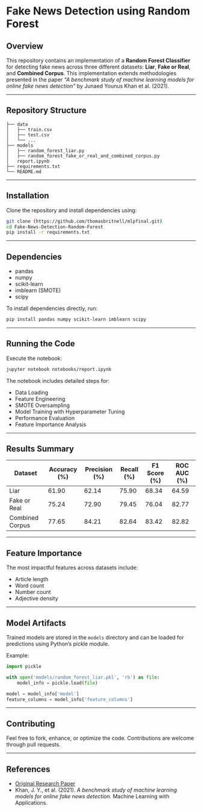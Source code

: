 # Fake News Detection using Random Forest

## Overview

This repository contains an implementation of a **Random Forest Classifier** for detecting fake news across three different datasets: **Liar**, **Fake or Real**, and **Combined Corpus**. This implementation extends methodologies presented in the paper *"A benchmark study of machine learning models for online fake news detection"* by Junaed Younus Khan et al. (2021).

---

## Repository Structure
```
├── data
│   ├── train.csv
│   ├── test.csv
│   └── ...
├── models
│   ├── random_forest_liar.py
│   ├── random_forest_fake_or_real_and_combined_corpus.py
│   report.ipynb
├── requirements.txt
└── README.md
```

---

## Installation
Clone the repository and install dependencies using:

```bash
git clone (https://github.com/thomasbritnell/mlpfinal.git)
cd Fake-News-Detection-Random-Forest
pip install -r requirements.txt
```

---

## Dependencies
- pandas
- numpy
- scikit-learn
- imblearn (SMOTE)
- scipy

To install dependencies directly, run:

```bash
pip install pandas numpy scikit-learn imblearn scipy
```

---

## Running the Code
Execute the notebook:

```bash
jupyter notebook notebooks/report.ipynb
```

The notebook includes detailed steps for:
- Data Loading
- Feature Engineering
- SMOTE Oversampling
- Model Training with Hyperparameter Tuning
- Performance Evaluation
- Feature Importance Analysis

---

## Results Summary

| Dataset           | Accuracy (%) | Precision (%) | Recall (%) | F1 Score (%) | ROC AUC (%) |
|-------------------|--------------|---------------|------------|--------------|-------------|
| Liar              | 61.90        | 62.14         | 75.90      | 68.34        | 64.59       |
| Fake or Real      | 75.24        | 72.90         | 79.45      | 76.04        | 82.77       |
| Combined Corpus   | 77.65        | 84.21         | 82.64      | 83.42        | 82.82       |

---

## Feature Importance
The most impactful features across datasets include:
- Article length
- Word count
- Number count
- Adjective density

---

## Model Artifacts
Trained models are stored in the `models` directory and can be loaded for predictions using Python’s pickle module.

Example:
```python
import pickle

with open('models/random_forest_liar.pkl', 'rb') as file:
    model_info = pickle.load(file)

model = model_info['model']
feature_columns = model_info['feature_columns']
```

---

## Contributing
Feel free to fork, enhance, or optimize the code. Contributions are welcome through pull requests.

---

## References
- [Original Research Paper](https://github.com/JunaedYounusKhan51/FakeNewsDetection)
- Khan, J. Y., et al. (2021). *A benchmark study of machine learning models for online fake news detection.* Machine Learning with Applications.

